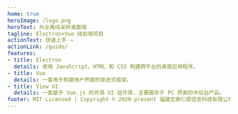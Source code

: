 ```yaml
---
home: true
heroImage: /logo.png
heroText: 外业离线采样桌面端
tagline: Electron+Vue 纯前端项目
actionText: 快速上手 →
actionLink: /guide/
features:
- title: Electron
  details: 使用 JavaScript，HTML 和 CSS 构建跨平台的桌面应用程序。
- title: Vue
  details: 一套用于构建用户界面的渐进式框架。
- title: View UI
  details: 一套基于 Vue.js 的开源 UI 组件库，主要服务于 PC 界面的中后台产品。
footer: MIT Licensed | Copyright © 2020-present 福建宏泰仁顺信息科技有限公司
---
```

